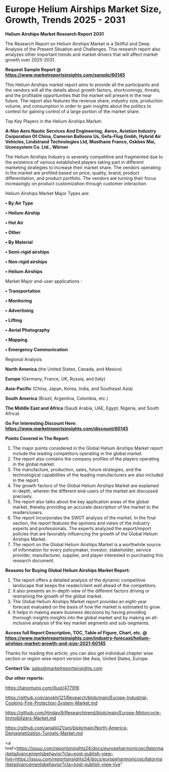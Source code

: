 # Europe Helium Airships Market Size, Growth, Trends 2025 - 2031

<strong>Helium Airships Market Research Report 2031</strong>

The Research Report on Helium Airships Market is a Skillful and Deep Analysis of the Present Situation and Challenges. This research report also analyzes other important trends and market drivers that will affect market growth over 2025-2031.

<strong>Request Sample Report @ <a href=https://www.marketreportsinsights.com/sample/60145>https://www.marketreportsinsights.com/sample/60145</a></strong>

This Helium Airships market report aims to provide all the participants and the vendors will all the details about growth factors, shortcomings, threats, and the profitable opportunities that the market will present in the near future. The report also features the revenue share, industry size, production volume, and consumption in order to gain insights about the politics to contest for gaining control of a large portion of the market share.

Top Key Players in the Helium Airships Market:

<strong>A-Nse Aero Nautic Services And Engineering, Aeros, Aviation Industry Corporation Of China, Cameron Balloons Us, Gefa-Flug Gmbh, Hybrid Air Vehicles, Lindstrand Technologies Ltd, Musthane France, Oskbes Mai, Uconsystem Co. Ltd., Wörner</strong>

The Helium Airships Industry is severely competitive and fragmented due to the existence of various established players taking part in different marketing strategies to increase their market share. The vendors operating in the market are profiled based on price, quality, brand, product differentiation, and product portfolio. The vendors are turning their focus increasingly on product customization through customer interaction.

Helium Airships Market Major Types are:

<strong>• By Air Type

• Helium Airship

• Hot Air

• Other

• By Material

• Semi-rigid airships

• Non-rigid airships

• Helium Airships</strong>

Market Major end-user applications :

<strong>• Transportation

• Monitoring

• Advertising

• Lifting

• Aerial Photography

• Mapping

• Emergency Communication</strong>

Regional Analysis

</u><strong><b>North America</b></strong> (the United States, Canada, and Mexico)

<strong><b>Europe </b></strong>(Germany, France, UK, Russia, and Italy)

<strong><b>Asia-Pacific</b></strong> (China, Japan, Korea, India, and Southeast Asia)

<strong><b>South America</b></strong> (Brazil, Argentina, Colombia, etc.)

<strong><b>The Middle East and Africa</b></strong> (Saudi Arabia, UAE, Egypt, Nigeria, and South Africa)

<strong>Go For Interesting Discount Here: <a href=https://www.marketreportsinsights.com/discount/60145>https://www.marketreportsinsights.com/discount/60145</a></strong>

<strong>Points Covered in The Report:</strong>
<ol>
  <li>The major points considered in the Global Helium Airships Market report include the leading competitors operating in the global market.</li>
  <li>The report also contains the company profiles of the players operating in the global market.</li>
  <li>The manufacture, production, sales, future strategies, and the technological capabilities of the leading manufacturers are also included in the report.</li>
  <li>The growth factors of the Global Helium Airships Market are explained in-depth, wherein the different end-users of the market are discussed precisely.</li>
  <li>The report also talks about the key application areas of the global market, thereby providing an accurate description of the market to the readers/users.</li>
  <li>The report incorporates the SWOT analysis of the market. In the final section, the report features the opinions and views of the industry experts and professionals. The experts analyzed the export/import policies that are favorably influencing the growth of the Global Helium Airships Market.</li>
  <li>The report on the Global Helium Airships Market is a worthwhile source of information for every policymaker, investor, stakeholder, service provider, manufacturer, supplier, and player interested in purchasing this research document.</li>
</ol>
<strong>Reasons for Buying Global Helium Airships Market Report:</strong>

<ol>
  <li>The report offers a detailed analysis of the dynamic competitive landscape that keeps the reader/client well ahead of the competitors.</li>
  <li>It also presents an in-depth view of the different factors driving or restraining the growth of the global market.</li>
  <li>The Global Helium Airships Market report provides an eight-year forecast evaluated on the basis of how the market is estimated to grow.</li>
  <li>It helps in making aware business decisions by having providing thorough insights insights into the global market and by making an all-inclusive analysis of the key market segments and sub-segments.</li>
</ol>
<strong>Access full Report Description, TOC, Table of Figure, Chart, etc. @ <a href=https://www.marketreportsinsights.com/industry-forecast/helium-airships-market-growth-and-size-2021-60145>https://www.marketreportsinsights.com/industry-forecast/helium-airships-market-growth-and-size-2021-60145</a></strong>


Thanks for reading this article; you can also get individual chapter wise section or region wise report version like Asia, United States, Europe.

<strong>Contact Us:</strong>
sales@marketreportsinsights.com

<strong>Our other reports:</strong>

<a href=https://tanomuno.com/illust/477916>https://tanomuno.com/illust/477916</a>

<a href=https://github.com/anokhi121/Research/blob/main/Europe-Industrial-Cooking-Fire-Protection-System-Market.md>https://github.com/anokhi121/Research/blob/main/Europe-Industrial-Cooking-Fire-Protection-System-Market.md</a>

<a href=https://github.com/Hindavi9/Researchtrend/blob/main/Europe-Motorcycle-Immobilizers-Market.md>https://github.com/Hindavi9/Researchtrend/blob/main/Europe-Motorcycle-Immobilizers-Market.md</a>

<a href=https://github.com/anjaliiii21/ani/blob/main/North-America-Demagnetization-Tunnels-Market.md>https://github.com/anjaliiii21/ani/blob/main/North-America-Demagnetization-Tunnels-Market.md</a>

<a href=https://issuu.com/reportsinsights24/docs/europeharmonicoscillatormarketadvancementsbehavior?cta=post-publish-view-live>https://issuu.com/reportsinsights24/docs/europeharmonicoscillatormarketadvancementsbehavior?cta=post-publish-view-live</a>"
